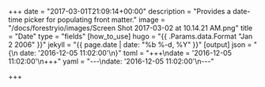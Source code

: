 +++
date = "2017-03-01T21:09:14+00:00"
description = "Provides a date-time picker for populating front matter."
image = "/docs/forestryio/images/Screen Shot 2017-03-02 at 10.14.21 AM.png"
title = "Date"
type = "fields"
[how_to_use]
hugo = "{{  .Params.data.Format \"Jan 2 2006\" }}"
jekyll = "{{ page.date | date: \"%b %-d, %Y\" }}"
[output]
json = "{\n  date: '2016-12-05 11:02:00'\n}"
toml = "+++\ndate = '2016-12-05 11:02:00'\n+++"
yaml = "---\ndate: '2016-12-05 11:02:00'\n---"

+++
